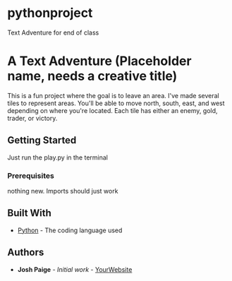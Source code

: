 # pythonproject
Text Adventure for end of class
# A Text Adventure (Placeholder name, needs a creative title)

This is a fun project where the goal is to leave an area. I've made several tiles to represent areas. You'll be able to move north, south, east, and west depending on where you're located. Each tile has either an enemy, gold, trader, or victory.

## Getting Started

Just run the play.py in the terminal

### Prerequisites

nothing new. Imports should just work

## Built With

* [Python](https://www.python.org/) - The coding language used

## Authors

* **Josh Paige** - *Initial work* - [YourWebsite](https://example.com/)
